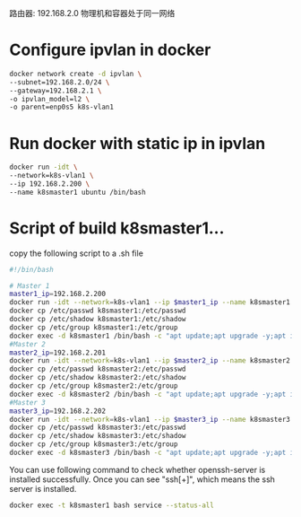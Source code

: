 路由器: 192.168.2.0
物理机和容器处于同一网络

# Configure ipvlan in docker
```bash
docker network create -d ipvlan \
--subnet=192.168.2.0/24 \
--gateway=192.168.2.1 \
-o ipvlan_model=l2 \
-o parent=enp0s5 k8s-vlan1
```
# Run docker with static ip in ipvlan
```bash
docker run -idt \
--network=k8s-vlan1 \
--ip 192.168.2.200 \
--name k8smaster1 ubuntu /bin/bash
```



# Script of build k8smaster1...
copy the following script to a .sh file
```bash
#!/bin/bash

# Master 1
master1_ip=192.168.2.200
docker run -idt --network=k8s-vlan1 --ip $master1_ip --name k8smaster1 ubuntu /bin/bash           
docker cp /etc/passwd k8smaster1:/etc/passwd 
docker cp /etc/shadow k8smaster1:/etc/shadow
docker cp /etc/group k8smaster1:/etc/group      
docker exec -d k8smaster1 /bin/bash -c "apt update;apt upgrade -y;apt install net-tools -y;apt install sudo -y; apt install openssh-server -y;service ssh start;apt install iputils-ping -y;"
#Master 2
master2_ip=192.168.2.201
docker run -idt --network=k8s-vlan1 --ip $master2_ip --name k8smaster2 ubuntu /bin/bash           
docker cp /etc/passwd k8smaster2:/etc/passwd 
docker cp /etc/shadow k8smaster2:/etc/shadow
docker cp /etc/group k8smaster2:/etc/group      
docker exec -d k8smaster2 /bin/bash -c "apt update;apt upgrade -y;apt install net-tools -y;apt install sudo -y; apt install openssh-server -y;service ssh start;apt install iputils-ping -y;"
#Master 3
master3_ip=192.168.2.202
docker run -idt --network=k8s-vlan1 --ip $master3_ip --name k8smaster3 ubuntu /bin/bash           
docker cp /etc/passwd k8smaster3:/etc/passwd 
docker cp /etc/shadow k8smaster3:/etc/shadow
docker cp /etc/group k8smaster3:/etc/group      
docker exec -d k8smaster3 /bin/bash -c "apt update;apt upgrade -y;apt install net-tools -y;apt install sudo -y; apt install openssh-server -y;service ssh start;apt install iputils-ping -y;"
```

You can use following command to check whether openssh-server is installed successfully. Once you can see "ssh[+]", which means the ssh server is installed.
```bash
docker exec -t k8smaster1 bash service --status-all
```